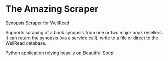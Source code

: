 # The Amazing Scraper

Synopsis Scraper for WellRead

Supports scraping of a book synopsis from one or two major book resellers. It can return the synopsis (via a service call), write to a file or direct to the WellRead database.

Python application relying heavily on Beautiful Soup!
